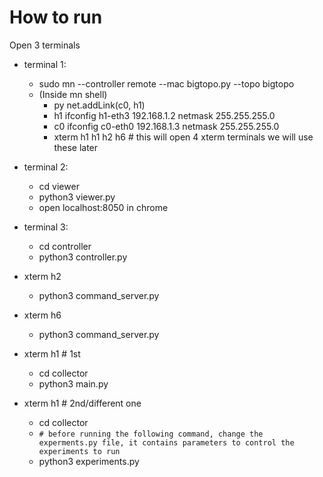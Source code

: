 # How to run

Open 3 terminals

- terminal 1: 
  - sudo mn --controller remote --mac bigtopo.py --topo bigtopo
  - (Inside mn shell)
    - py net.addLink(c0, h1)
    - h1 ifconfig h1-eth3 192.168.1.2 netmask 255.255.255.0
    - c0 ifconfig c0-eth0 192.168.1.3 netmask 255.255.255.0
    - xterm h1 h1 h2 h6 # this will open 4 xterm terminals we will use these later
 
- terminal 2:
  - cd viewer
  - python3 viewer.py  
  - open localhost:8050 in chrome
 
- terminal 3:
  - cd controller
  - python3 controller.py
  
- xterm h2
  - python3 command_server.py

- xterm h6
  - python3 command_server.py

- xterm h1 # 1st
  - cd collector
  - python3 main.py
  
- xterm h1 # 2nd/different one
  - cd collector
  - `# before running the following command, change the experments.py file, it contains parameters to control the experiments to run`
  - python3 experiments.py
